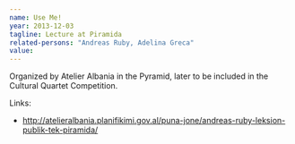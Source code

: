 ```yaml
---
name: Use Me!
year: 2013-12-03
tagline: Lecture at Piramida
related-persons: "Andreas Ruby, Adelina Greca"
value:
---
```

Organized by Atelier Albania in the Pyramid, later to be included in the Cultural Quartet Competition.

Links:
* <http://atelieralbania.planifikimi.gov.al/puna-jone/andreas-ruby-leksion-publik-tek-piramida/>
